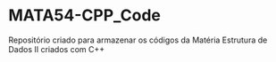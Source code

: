 # MATA54-CPP_Code
Repositório criado para armazenar os códigos da Matéria Estrutura de Dados II criados com C++
